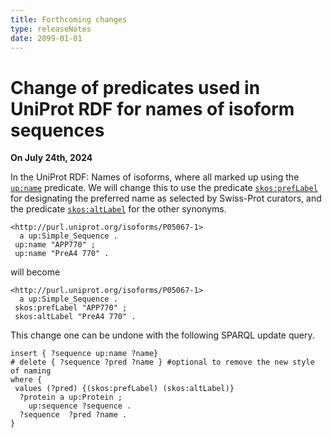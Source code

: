 ```yaml
---
title: Forthcoming changes
type: releaseNotes
date: 2099-01-01
---
```


# Change of predicates used in UniProt RDF for names of isoform sequences

**On July 24th, 2024**

In the UniProt RDF: Names of isoforms, where all marked up using the [`up:name`](http://purl.uniprot.org/core/name) predicate. We will change this to use the predicate [`skos:prefLabel`](http://www.w3.org/2004/02/skos/core#prefLabel) for designating the preferred name as selected by Swiss-Prot curators, and the predicate [`skos:altLabel`](http://www.w3.org/2004/02/skos/core#altLabel) for the other synonyms.

```turtle
<http://purl.uniprot.org/isoforms/P05067-1> 
  a up:Simple_Sequence .
 up:name "APP770" ;
 up:name "PreA4 770" .
```

will become

```turtle
<http://purl.uniprot.org/isoforms/P05067-1> 
  a up:Simple_Sequence .
 skos:prefLabel "APP770" ;
 skos:altLabel "PreA4 770" .
```

This change one can be undone with the following SPARQL update query.

```sparql
insert { ?sequence up:name ?name}
# delete { ?sequence ?pred ?name } #optional to remove the new style of naming
where { 
 values (?pred) {(skos:prefLabel) (skos:altLabel)}
  ?protein a up:Protein ;
    up:sequence ?sequence .
  ?sequence  ?pred ?name .
}
```
